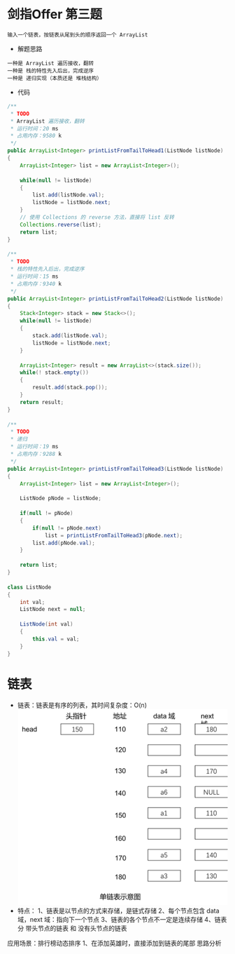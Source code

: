# 剑指Offer 第三题
```
输入一个链表，按链表从尾到头的顺序返回一个 ArrayList
```

- 解题思路
```
一种是 ArrayList 遍历接收，翻转
一种是 栈的特性先入后出，完成逆序
一种是 递归实现（本质还是 堆栈结构）
```

- 代码
```Java
/**
 * TODO
 * ArrayList 遍历接收，翻转
 * 运行时间：20 ms
 * 占用内存：9580 k
 */
public ArrayList<Integer> printListFromTailToHead1(ListNode listNode)
{
	ArrayList<Integer> list = new ArrayList<Integer>();

	while(null != listNode)
	{
		list.add(listNode.val);
		listNode = listNode.next;
	}
	// 使用 Collections 的 reverse 方法，直接将 list 反转
	Collections.reverse(list);
	return list;
}

/**
 * TODO
 * 栈的特性先入后出，完成逆序
 * 运行时间：15 ms
 * 占用内存：9340 k
 */
public ArrayList<Integer> printListFromTailToHead2(ListNode listNode)
{
	Stack<Integer> stack = new Stack<>();
	while(null != listNode)
	{
		stack.add(listNode.val);
		listNode = listNode.next;
	}

	ArrayList<Integer> result = new ArrayList<>(stack.size());
	while(! stack.empty())
	{
		result.add(stack.pop());
	}
	return result;
}

/**
 * TODO
 * 递归
 * 运行时间：19 ms
 * 占用内存：9288 k
 */
public ArrayList<Integer> printListFromTailToHead3(ListNode listNode)
{
	ArrayList<Integer> list = new ArrayList<Integer>();

	ListNode pNode = listNode;

	if(null != pNode)
	{
		if(null != pNode.next)
			list = printListFromTailToHead3(pNode.next);
		list.add(pNode.val);
	}

	return list;
}

class ListNode
{
	int val;
	ListNode next = null;

	ListNode(int val)
	{
		this.val = val;
	}
}
```

# 链表
- 链表：链表是有序的列表，其时间复杂度：O(n)
![image](./单链表示意图.png)
- 特点：
1、链表是以节点的方式来存储，是链式存储
2、每个节点包含 data 域，next 域：指向下一个节点
3、链表的各个节点不一定是连续存储
4、链表分 带头节点的链表 和 没有头节点的链表

应用场景：排行榜动态排序
1、在添加英雄时，直接添加到链表的尾部
思路分析


